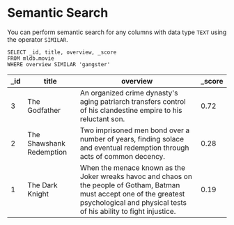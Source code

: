 # Semantic Search 

You can perform semantic search for any columns with data type `TEXT` using the operator `SIMILAR`.

```
SELECT _id, title, overview, _score
FROM mldb.movie
WHERE overview SIMILAR 'gangster'
```


| _id           | title                     | overview                                                                 | _score    |
| -----------   | -----------               | -----------------------------------------------                          | --------- |
| 3             | The Godfather             | An organized crime dynasty's aging patriarch transfers control of his clandestine empire to his reluctant son. | 0.72      | 
| 2             | The Shawshank Redemption  | Two imprisoned men bond over a number of years, finding solace and eventual redemption through acts of common decency. | 0.28      |
| 1             | The Dark Knight           | When the menace known as the Joker wreaks havoc and chaos on the people of Gotham, Batman must accept one of the greatest psychological and physical tests of his ability to fight injustice. | 0.19      |
